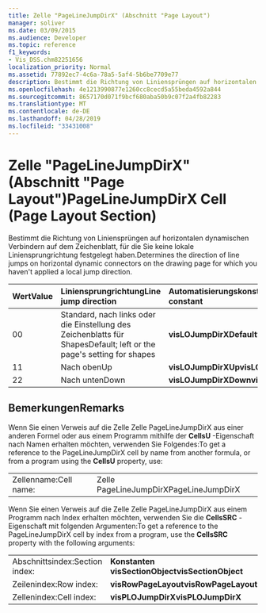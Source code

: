```yaml
---
title: Zelle "PageLineJumpDirX" (Abschnitt "Page Layout")
manager: soliver
ms.date: 03/09/2015
ms.audience: Developer
ms.topic: reference
f1_keywords:
- Vis_DSS.chm82251656
localization_priority: Normal
ms.assetid: 77892ec7-4c6a-78a5-5af4-5b6be7709e77
description: Bestimmt die Richtung von Liniensprüngen auf horizontalen dynamischen Verbindern auf dem Zeichenblatt, für die Sie keine lokale Liniensprungrichtung festgelegt haben.
ms.openlocfilehash: 4e1213990877e1260cc8cecd5a55beda4592a844
ms.sourcegitcommit: 8657170d071f9bcf680aba50b9c07f2a4fb82283
ms.translationtype: MT
ms.contentlocale: de-DE
ms.lasthandoff: 04/28/2019
ms.locfileid: "33431008"
---
```

# <a name="pagelinejumpdirx-cell-page-layout-section"></a><span data-ttu-id="25a90-103">Zelle "PageLineJumpDirX" (Abschnitt "Page Layout")</span><span class="sxs-lookup"><span data-stu-id="25a90-103">PageLineJumpDirX Cell (Page Layout Section)</span></span>

<span data-ttu-id="25a90-104">Bestimmt die Richtung von Liniensprüngen auf horizontalen dynamischen Verbindern auf dem Zeichenblatt, für die Sie keine lokale Liniensprungrichtung festgelegt haben.</span><span class="sxs-lookup"><span data-stu-id="25a90-104">Determines the direction of line jumps on horizontal dynamic connectors on the drawing page for which you haven't applied a local jump direction.</span></span>
  
|<span data-ttu-id="25a90-105">**Wert**</span><span class="sxs-lookup"><span data-stu-id="25a90-105">**Value**</span></span>|<span data-ttu-id="25a90-106">**Liniensprungrichtung**</span><span class="sxs-lookup"><span data-stu-id="25a90-106">**Line jump direction**</span></span>|<span data-ttu-id="25a90-107">**Automatisierungskonstante**</span><span class="sxs-lookup"><span data-stu-id="25a90-107">**Automation constant**</span></span>|
|:-----|:-----|:-----|
| <span data-ttu-id="25a90-108">0</span><span class="sxs-lookup"><span data-stu-id="25a90-108">0</span></span>  <br/> | <span data-ttu-id="25a90-109">Standard, nach links oder die Einstellung des Zeichenblatts für Shapes</span><span class="sxs-lookup"><span data-stu-id="25a90-109">Default; left or the page's setting for shapes</span></span>  <br/> |<span data-ttu-id="25a90-110">**visLOJumpDirXDefault**</span><span class="sxs-lookup"><span data-stu-id="25a90-110">**visLOJumpDirXDefault**</span></span> <br/> |
| <span data-ttu-id="25a90-111">1</span><span class="sxs-lookup"><span data-stu-id="25a90-111">1</span></span>  <br/> | <span data-ttu-id="25a90-112">Nach oben</span><span class="sxs-lookup"><span data-stu-id="25a90-112">Up</span></span>  <br/> |<span data-ttu-id="25a90-113">**visLOJumpDirXUp**</span><span class="sxs-lookup"><span data-stu-id="25a90-113">**visLOJumpDirXUp**</span></span> <br/> |
| <span data-ttu-id="25a90-114">2</span><span class="sxs-lookup"><span data-stu-id="25a90-114">2</span></span>  <br/> | <span data-ttu-id="25a90-115">Nach unten</span><span class="sxs-lookup"><span data-stu-id="25a90-115">Down</span></span>  <br/> |<span data-ttu-id="25a90-116">**visLOJumpDirXDown**</span><span class="sxs-lookup"><span data-stu-id="25a90-116">**visLOJumpDirXDown**</span></span> <br/> |
   
## <a name="remarks"></a><span data-ttu-id="25a90-117">Bemerkungen</span><span class="sxs-lookup"><span data-stu-id="25a90-117">Remarks</span></span>

<span data-ttu-id="25a90-118">Wenn Sie einen Verweis auf die Zelle Zelle PageLineJumpDirX aus einer anderen Formel oder aus einem Programm mithilfe der **CellsU** -Eigenschaft nach Namen erhalten möchten, verwenden Sie Folgendes:</span><span class="sxs-lookup"><span data-stu-id="25a90-118">To get a reference to the PageLineJumpDirX cell by name from another formula, or from a program using the **CellsU** property, use:</span></span> 
  
|||
|:-----|:-----|
| <span data-ttu-id="25a90-119">Zellenname:</span><span class="sxs-lookup"><span data-stu-id="25a90-119">Cell name:</span></span>  <br/> | <span data-ttu-id="25a90-120">Zelle PageLineJumpDirX</span><span class="sxs-lookup"><span data-stu-id="25a90-120">PageLineJumpDirX</span></span>  <br/> |
   
<span data-ttu-id="25a90-121">Wenn Sie einen Verweis auf die Zelle Zelle PageLineJumpDirX aus einem Programm nach Index erhalten möchten, verwenden Sie die **CellsSRC** -Eigenschaft mit folgenden Argumenten:</span><span class="sxs-lookup"><span data-stu-id="25a90-121">To get a reference to the PageLineJumpDirX cell by index from a program, use the **CellsSRC** property with the following arguments:</span></span> 
  
|||
|:-----|:-----|
| <span data-ttu-id="25a90-122">Abschnittsindex:</span><span class="sxs-lookup"><span data-stu-id="25a90-122">Section index:</span></span>  <br/> |<span data-ttu-id="25a90-123">**Konstanten visSectionObject**</span><span class="sxs-lookup"><span data-stu-id="25a90-123">**visSectionObject**</span></span> <br/> |
| <span data-ttu-id="25a90-124">Zeilenindex:</span><span class="sxs-lookup"><span data-stu-id="25a90-124">Row index:</span></span>  <br/> |<span data-ttu-id="25a90-125">**visRowPageLayout**</span><span class="sxs-lookup"><span data-stu-id="25a90-125">**visRowPageLayout**</span></span> <br/> |
| <span data-ttu-id="25a90-126">Zellenindex:</span><span class="sxs-lookup"><span data-stu-id="25a90-126">Cell index:</span></span>  <br/> |<span data-ttu-id="25a90-127">**visPLOJumpDirX**</span><span class="sxs-lookup"><span data-stu-id="25a90-127">**visPLOJumpDirX**</span></span> <br/> |
   

